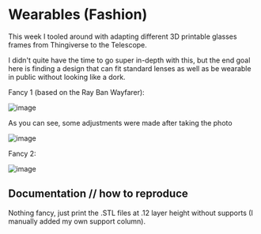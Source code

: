 # Wearables (Fashion)

This week I tooled around with adapting different 3D printable glasses frames from Thingiverse to the Telescope.

I didn't quite have the time to go super in-depth with this, but the end goal here is finding a design that can fit standard lenses as well as be wearable in public without looking like a dork.  

Fancy 1 (based on the Ray Ban Wayfarer):

![image](https://user-images.githubusercontent.com/27019702/166180925-90349767-f133-4648-9575-d606be2c6905.png)

As you can see, some adjustments were made after taking the photo

![image](https://user-images.githubusercontent.com/27019702/166180949-a8f93fdb-4a91-438a-b4e2-9370fcac9eae.png)

Fancy 2:

![image](https://user-images.githubusercontent.com/27019702/166180841-8936262d-9866-4a6e-a28c-f340d5c6b6f7.png)


## Documentation // how to reproduce

Nothing fancy, just print the .STL files at .12 layer height without supports (I manually added my own support column).
